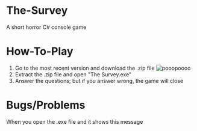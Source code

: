 # The-Survey
A short horror C# console game

# How-To-Play
1. Go to the most recent version and download the .zip file
    ![pooopoooo](https://github.com/CosmicProducts/The-Survey/assets/164584561/1a77327d-db6a-479c-84d4-0d715ae44114)
3. Extract the .zip file and open "The Survey.exe"
4. Answer the questions; but if you answer wrong, the game will close

# Bugs/Problems
When you open the .exe file and it shows this message
